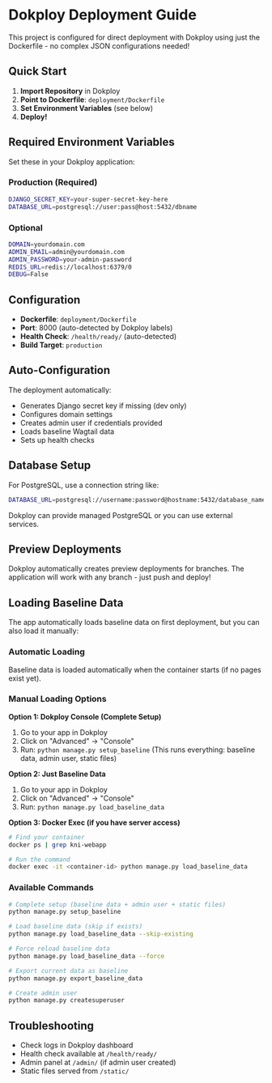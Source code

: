 # Dokploy Deployment Guide

This project is configured for direct deployment with Dokploy using just the Dockerfile - no complex JSON configurations needed!

## Quick Start

1. **Import Repository** in Dokploy
2. **Point to Dockerfile**: `deployment/Dockerfile`
3. **Set Environment Variables** (see below)
4. **Deploy!**

## Required Environment Variables

Set these in your Dokploy application:

### Production (Required)
```bash
DJANGO_SECRET_KEY=your-super-secret-key-here
DATABASE_URL=postgresql://user:pass@host:5432/dbname
```

### Optional
```bash
DOMAIN=yourdomain.com
ADMIN_EMAIL=admin@yourdomain.com
ADMIN_PASSWORD=your-admin-password
REDIS_URL=redis://localhost:6379/0
DEBUG=False
```

## Configuration

- **Dockerfile**: `deployment/Dockerfile`
- **Port**: 8000 (auto-detected by Dokploy labels)
- **Health Check**: `/health/ready/` (auto-detected)
- **Build Target**: `production`

## Auto-Configuration

The deployment automatically:
- Generates Django secret key if missing (dev only)
- Configures domain settings
- Creates admin user if credentials provided
- Loads baseline Wagtail data
- Sets up health checks

## Database Setup

For PostgreSQL, use a connection string like:
```bash
DATABASE_URL=postgresql://username:password@hostname:5432/database_name
```

Dokploy can provide managed PostgreSQL or you can use external services.

## Preview Deployments

Dokploy automatically creates preview deployments for branches. The application will work with any branch - just push and deploy!

## Loading Baseline Data

The app automatically loads baseline data on first deployment, but you can also load it manually:

### Automatic Loading
Baseline data is loaded automatically when the container starts (if no pages exist yet).

### Manual Loading Options

**Option 1: Dokploy Console (Complete Setup)**
1. Go to your app in Dokploy
2. Click on "Advanced" → "Console"
3. Run: `python manage.py setup_baseline`
   (This runs everything: baseline data, admin user, static files)

**Option 2: Just Baseline Data**
1. Go to your app in Dokploy
2. Click on "Advanced" → "Console"
3. Run: `python manage.py load_baseline_data`

**Option 3: Docker Exec (if you have server access)**
```bash
# Find your container
docker ps | grep kni-webapp

# Run the command
docker exec -it <container-id> python manage.py load_baseline_data
```

### Available Commands
```bash
# Complete setup (baseline data + admin user + static files)
python manage.py setup_baseline

# Load baseline data (skip if exists)
python manage.py load_baseline_data --skip-existing

# Force reload baseline data
python manage.py load_baseline_data --force

# Export current data as baseline
python manage.py export_baseline_data

# Create admin user
python manage.py createsuperuser
```

## Troubleshooting

- Check logs in Dokploy dashboard
- Health check available at `/health/ready/`
- Admin panel at `/admin/` (if admin user created)
- Static files served from `/static/`
